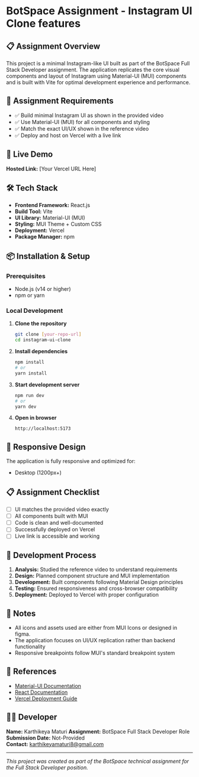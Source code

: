 #  BotSpace Assignment - Instagram UI Clone features

## 📋 Assignment Overview

This project is a minimal Instagram-like UI built as part of the BotSpace Full Stack Developer assignment. The application replicates the core visual components and layout of Instagram using Material-UI (MUI) components and is built with Vite for optimal development experience and performance.

## 🎯 Assignment Requirements

- ✅ Build minimal Instagram UI as shown in the provided video
- ✅ Use Material-UI (MUI) for all components and styling
- ✅ Match the exact UI/UX shown in the reference video
- ✅ Deploy and host on Vercel with a live link

## 🚀 Live Demo

**Hosted Link:** [Your Vercel URL Here]

## 🛠 Tech Stack

- **Frontend Framework:** React.js
- **Build Tool:** Vite
- **UI Library:** Material-UI (MUI)
- **Styling:** MUI Theme + Custom CSS
- **Deployment:** Vercel
- **Package Manager:** npm


## 📦 Installation & Setup

### Prerequisites
- Node.js (v14 or higher)
- npm or yarn

### Local Development

1. **Clone the repository**
   ```bash
   git clone [your-repo-url]
   cd instagram-ui-clone
   ```

2. **Install dependencies**
   ```bash
   npm install
   # or
   yarn install
   ```

3. **Start development server**
   ```bash
   npm run dev
   # or
   yarn dev
   ```

4. **Open in browser**
   ```
   http://localhost:5173
   ```

## 📱 Responsive Design

The application is fully responsive and optimized for:
- Desktop (1200px+)

## 📋 Assignment Checklist

- [ ] UI matches the provided video exactly
- [ ] All components built with MUI
- [ ] Code is clean and well-documented
- [ ] Successfully deployed on Vercel
- [ ] Live link is accessible and working

## 🤝 Development Process

1. **Analysis:** Studied the reference video to understand requirements
2. **Design:** Planned component structure and MUI implementation
3. **Development:** Built components following Material Design principles
4. **Testing:** Ensured responsiveness and cross-browser compatibility
5. **Deployment:** Deployed to Vercel with proper configuration

## 📝 Notes

- All icons and assets used are either from MUI Icons or designed in figma.
- The application focuses on UI/UX replication rather than backend functionality
- Responsive breakpoints follow MUI's standard breakpoint system

## 🔗 References

- [Material-UI Documentation](https://mui.com/)
- [React Documentation](https://reactjs.org/)
- [Vercel Deployment Guide](https://vercel.com/docs)

## 👨‍💻 Developer

**Name:** Karthikeya Maturi 
**Assignment:** BotSpace Full Stack Developer Role  
**Submission Date:** Not-Provided  
**Contact:** karthikeyamaturi8@gmail.com

---

*This project was created as part of the BotSpace technical assignment for the Full Stack Developer position.*
